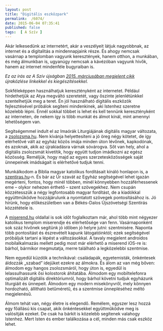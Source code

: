 ```yaml
---
layout: post
title: "Digitális eszközpark"
permalink:  /6074/ 
date: 2015-06-04 07:35:41
published: false
tags:  [ A Szív ] 
---
```

Akár lelkesedünk az internetért, akár a veszélyeit látjuk nagyobbnak, az internet és a digitalitás a mindennapjaink része. És ahogy nemcsak vasárnap a templomban vagyunk keresztények, hanem otthon, a munkában, és még álmunkban is, ugyanúgy nemcsak a kávézóban vagyunk hívők, hanem az internet mindenféle bugyraiban is.

 *Ez az írás az A Szív újságban <a href="http://asziv.hu/archivum/2015/marcius/vilagegyhaz/digitalis-eszkozpark" target="_blank">2015. márciusában megjelent cikk</a> újraközlése linkekkel és kiegészítésekkel.* 



<!--break-->

Sokféleképpen használhatjuk keresztényként az internetet. Például hirdethetjük az Atya megváltó szeretetét, vagy őszinte jelenlétünkkel szentelhetjük meg a teret. Én jól használható digitális eszközök fejlesztésével próbálok segíteni mindenkinek, aki Istenhez szeretne közelebb lépni. Ennél sokkal többet is lehet és kell tennünk keresztényként az interneten, de nekem így is több munkát és álmot kínál, mint amennyi lehetőségem van.

Segítségemmel indult el az Imaórák Liturgiájának digitális magyar változata, a <a href="http://zsolozsma.katolikus.hu" target="_blank">zsolozsma.hu</a>. Nem kívánja helyettesíteni a jó öreg négy kötetet, de így elérhetővé vált az egyház közös imája minden úton lévőnek, kapkodónak, és azoknak, akik az újrakiadásra várnak sóvárogva. Sőt van hely, ahol a digitális zsolozsmát kivetítik, hogy együtt tudjon imádkozni az egész közösség. Reméljük, hogy majd az egyes szerzetesközösségek saját ünnepeinek imádságait is elérhetővé tudjuk tenni.

Munkálkodom a Biblia magyar katolikus fordításait kínáló honlapon is, a <a href="http://szentiras.hu" target="_blank">szentiras.hu</a>-n. És bár az Úr szavát az Egyház segítségével lehet igazán megérteni, fontos, hogy minél többen, minél könnyebben hozzáférhessenek eme – olykor nehezen érthető – szent szövegekhez. Nem csupán közzétesszük a négy legfontosabb magyar fordítást, de a kiadókkal együttműködve hozzájárulunk a nyomtatott szövegek pontosításához is. Jó hírünk, hogy előkészületben van a Békés-Dalos Újszövetségi Szentírás közzététele is.

A <a href="http://miserend.hu" target="_blank">miserend.hu</a> oldallal is sok időt foglalkoztam már, ahol több mint négyezer katolikus templom miserendje és elérhetősége van fenn. Vasárnaponként sok száz hívőnek segítünk jó időben jó helyre jutni: szentmisére. Naponta több pontosítást és észrevételt kapunk látogatóinktól; ezek segítségével próbáljuk tartani a lépést a változásokkal. A tavaly megjelent androidos mobilalkalmazás mellett pedig most már elérhető a miserend iOS-re is: bárhol, bármikor megmutatja, merre található a legközelebbi szentmise.

Nem egyedül küzdök a technikával: családapák, egyetemisták, önkéntesek áldozzák „szabad” idejüket ezekre az álmokra. És álom az van még bőven: álmodom egy hangos zsolozsmáról, hogy úton is, egyedül is lelassulhassunk ősi kolostorok áhítatába. Álmodom egy mobiltelefonra optimalizált digitális direktóriumról, hogy bárhol követni tudjuk egyházunk liturgiáit és ünnepeit. Álmodom egy modern misekönyvről, mely könnyen hordozható, állítható betűméretű, és a szentmise ünnepléséhez méltó megjelenésű.

Álmom tehát van, négy életre is elegendő. Remélem, egyszer lesz hozzá egy főállású kis csapat, akik önkéntesekkel együttműködve meg is valósítják ezeket. De csak ha bárkit is közelebb segítenek valahogy Istenhez. Mert Isten és ember találkozása a cél, minden más csak eszköz lehet.  